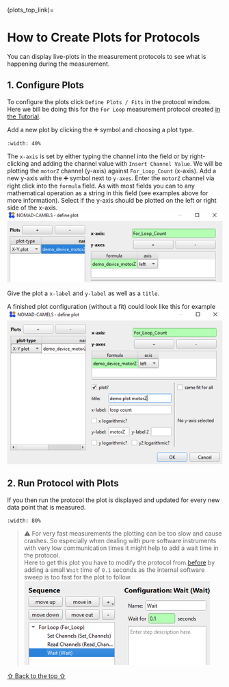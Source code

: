 (plots_top_link)=
# How to Create Plots for Protocols
You can display live-plots in the measurement protocols to see what is happening during the measurement. 
## 1. Configure Plots
To configure the plots  click `Define Plots / Fits` in the protocol window. Here we bill be doing this for the `For Loop` measurement protocol created [in the Tutorial](https://fau-lap.github.io/NOMAD-CAMELS/docs/Tutorials/quick_start/quick_start_protocols.html#13-sweeping-using-a-for-loop-step).

Add a new plot by clicking the &#10133; symbol and choosing a plot type.

```{image} img_49.png
:width: 40%
```

The `x-axis` is set by either typing the channel into the field or by  right-clicking and adding the channel value with `Insert Channel Value`. We will be plotting the `motorZ` channel (y-axis) against `For_Loop_Count` (x-axis). Add a new y-axis with the &#10133; symbol next to `y-axes`. Enter the `motorZ` channel via right click into the `formula` field. As with most fields you can to any mathematical operation as a string in this field (see examples above for more information). Select if the y-axis should be plotted on the left or right side of the x-axis. \
![img_50.png](images/img_50.png)

Give the plot a `x-label` and `y-label` as well as a `title`. 

A finished plot configuration (without a fit) could look like this for example
![img_51.png](images/img_51.png)
## 2. Run Protocol with Plots
If you then run the protocol the plot is displayed and updated for every new data point that is measured.

```{image} img_52.png
:width: 80%
```

> &#9888; For very fast measurements the plotting can be too slow and cause crashes. So especially when dealing with pure software instruments with very low communication times it might help to add a wait time in the protocol.\
Here to get this plot you have to modify the protocol from [before](https://fau-lap.github.io/NOMAD-CAMELS/docs/Tutorials/quick_start/quick_start_protocols.html#13-sweeping-using-a-for-loop-step) by adding a small `Wait` time of `0.1` seconds as the internal software sweep is too fast for the plot to follow.\
> ![img_53.png](images/img_53.png)


[&#8679; Back to the top &#8679;](plots_top_link)
